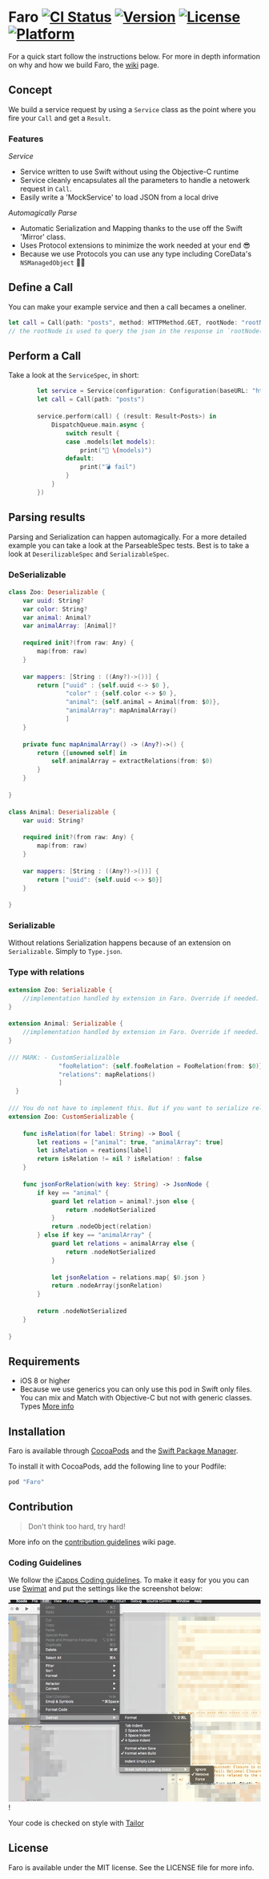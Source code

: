 Faro
[![CI Status](http://img.shields.io/travis/icapps/ios-faro.svg?style=flat)](https://travis-ci.org/icapps/ios-faro) [![Version](https://img.shields.io/cocoapods/v/Faro.svg?style=flat)](http://cocoapods.org/pods/Faro) [![License](https://img.shields.io/cocoapods/l/Faro.svg?style=flat)](http://cocoapods.org/pods/Faro) [![Platform](https://img.shields.io/cocoapods/p/Faro.svg?style=flat)](http://cocoapods.org/pods/Faro)
======

For a quick start follow the instructions below. For more in depth information on why and how we build Faro, the [wiki](https://github.com/icapps/ios-faro/wiki) page.

## Concept
We build a service request by using a `Service` class as the point where you fire your `Call` and get a `Result`.

### Features

*Service*
* Service written to use Swift without using the Objective-C runtime
* Service cleanly encapsulates all the parameters to handle a netowerk request in `Call`.
* Easily write a 'MockService' to load JSON from a local drive

*Automagically Parse*
* Automatic Serialization and Mapping thanks to the use off the Swift 'Mirror' class.
* Uses Protocol extensions to minimize the work needed at your end 😎
* Because we use Protocols you can use any type including CoreData's `NSManagedObject` 💪🏼

## Define a Call

You can make your example service and then a call becames a oneliner.
```Swift
let call = Call(path: "posts", method: HTTPMethod.GET, rootNode: "rootNode")
// the rootNode is used to query the json in the response in `rootNode(from json:)`
```
## Perform a Call

Take a look at the `ServiceSpec`, in short:
```swift
        let service = Service(configuration: Configuration(baseURL: "http://jsonplaceholder.typicode.com")
        let call = Call(path: "posts")

        service.perform(call) { (result: Result<Posts>) in
            DispatchQueue.main.async {
                switch result {
                case .models(let models):
                    print("🎉 \(models)")
                default:
                    print("💣 fail")
                }
            }
        })
```
## Parsing results

Parsing and Serialization can happen automagically. For a more detailed example you can take a look at the ParseableSpec tests.
Best is to take a look at `DeserilizableSpec` and `SerializableSpec`.

### DeSerializable

```swift
class Zoo: Deserializable {
    var uuid: String?
    var color: String?
    var animal: Animal?
    var animalArray: [Animal]?

    required init?(from raw: Any) {
        map(from: raw)
    }

    var mappers: [String : ((Any?)->())] {
        return ["uuid" : {self.uuid <-> $0 },
                "color" : {self.color <-> $0 },
                "animal": {self.animal = Animal(from: $0)},
                "animalArray": mapAnimalArray()
                ]
    }

    private func mapAnimalArray() -> (Any?)->() {
        return {[unowned self] in
            self.animalArray = extractRelations(from: $0)
        }
    }

}

class Animal: Deserializable {
    var uuid: String?

    required init?(from raw: Any) {
        map(from: raw)
    }

    var mappers: [String : ((Any?)->())] {
        return ["uuid": {self.uuid <-> $0}]
    }

}
```
### Serializable

Without relations Serialization happens because of an extension on `Serializable`. Simply to `Type.json`.

### Type with relations
```swift
extension Zoo: Serializable {
    //implementation handled by extension in Faro. Override if needed.
}

extension Animal: Serializable {
    //implementation handled by extension in Faro. Override if needed.
}

/// MARK: - CustomSerializalble
              "fooRelation": {self.fooRelation = FooRelation(from: $0)},
              "relations": mapRelations()
              ]
  }

/// You do not have to implement this. But if you want to serialize relations you have to.
extension Zoo: CustomSerializable {

    func isRelation(for label: String) -> Bool {
        let reations = ["animal": true, "animalArray": true]
        let isRelation = reations[label]
        return isRelation != nil ? isRelation! : false
    }

    func jsonForRelation(with key: String) -> JsonNode {
        if key == "animal" {
            guard let relation = animal?.json else {
                return .nodeNotSerialized
            }
            return .nodeObject(relation)
        } else if key == "animalArray" {
            guard let relations = animalArray else {
                return .nodeNotSerialized
            }

            let jsonRelation = relations.map{ $0.json }
            return .nodeArray(jsonRelation)
        }

        return .nodeNotSerialized
    }

}
```

## Requirements

- iOS 8 or higher
- Because we use generics you can only use this pod in Swift only files. You can mix and Match with Objective-C but not with generic classes.  Types [More info](https://developer.apple.com/library/ios/documentation/Swift/Conceptual/BuildingCocoaApps/InteractingWithObjective-CAPIs.html#//apple_ref/doc/uid/TP40014216-CH4-ID53)

## Installation

Faro is available through [CocoaPods](http://cocoapods.org) and the [Swift Package Manager](https://swift.org/package-manager/).

To install it with CocoaPods, add the following line to your Podfile:

```ruby
pod "Faro"
```

## Contribution

> Don't think too hard, try hard!

More info on the [contribution guidelines](https://github.com/icapps/ios-faro/wiki/Contribution) wiki page.

### Coding Guidelines

We follow the [iCapps Coding guidelines](https://github.com/icapps/coding-guidelines/tree/master/iOS/Swift). To make it easy for you you can use [Swimat](https://github.com/Jintin/Swimat) and put the settings like the screenshot below:

![fit](DocumentationImages/SwimatSettings.png)!

Your code is checked on style with [Tailor](https://github.com/sleekbyte/tailor)

## License

Faro is available under the MIT license. See the LICENSE file for more info.
